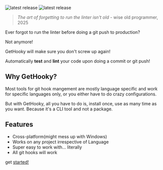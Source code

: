 ![latest release](https://img.shields.io/github/v/release/ezpieco/gethooky?style=for-the-badge)
![latest release](https://img.shields.io/github/downloads/ezpieco/gethooky/total?style=for-the-badge)

> *The art of forgetting to run the linter isn't old* - wise old programmer, 2025

Ever forgot to run the linter before doing a git push to production?

Not anymore!

GetHooky will make sure you don't screw up again!

Automatically **test** and **lint** your code upon doing a commit or git push!

## Why GetHooky?

Most tools for git hook mangement are mostly language specific and work for specific languages only, or you either have to do crazy configurations.

But with GetHooky, all you have to do is, install once, use as many time as you want. Because it's a CLI tool and not a package.

## Features

- Cross-platform(might mess up with Windows)
- Works on any project irrespective of Language
- Super easy to work with... literally
- All git hooks will work

get [started!](/get-started)
